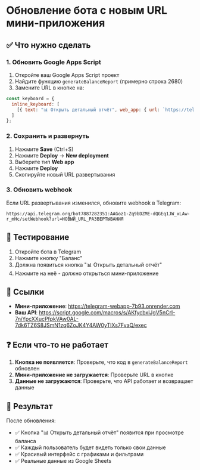 # Обновление бота с новым URL мини-приложения

## ✅ Что нужно сделать

### 1. Обновить Google Apps Script

1. Откройте ваш Google Apps Script проект
2. Найдите функцию `generateBalanceReport` (примерно строка 2680)
3. Замените URL в кнопке на:

```javascript
const keyboard = {
  inline_keyboard: [
    [{ text: "📊 Открыть детальный отчёт", web_app: { url: `https://telegram-webapp-7b93.onrender.com/index.html?chat_id=${chat_id}` } }]
  ]
};
```

### 2. Сохранить и развернуть

1. Нажмите **Save** (Ctrl+S)
2. Нажмите **Deploy** → **New deployment**
3. Выберите тип **Web app**
4. Нажмите **Deploy**
5. Скопируйте новый URL развертывания

### 3. Обновить webhook

Если URL развертывания изменился, обновите webhook в Telegram:

```
https://api.telegram.org/bot7887282351:AAGoz1-Zq9bDZME-dQGEq1JW_xLAw-r_mHc/setWebhook?url=НОВЫЙ_URL_РАЗВЕРТЫВАНИЯ
```

## 🧪 Тестирование

1. Откройте бота в Telegram
2. Нажмите кнопку "Баланс"
3. Должна появиться кнопка "📊 Открыть детальный отчёт"
4. Нажмите на неё - должно открыться мини-приложение

## 🔗 Ссылки

- **Мини-приложение**: https://telegram-webapp-7b93.onrender.com
- **Ваш API**: https://script.google.com/macros/s/AKfycbxlJgV5nCrI-7niYpcXXucPfpkVAw0AL-7dk6TZ6S8JSmN1zq6ZoJK4Y4AW0yTlXs7FvaQ/exec

## ❓ Если что-то не работает

1. **Кнопка не появляется**: Проверьте, что код в `generateBalanceReport` обновлен
2. **Мини-приложение не загружается**: Проверьте URL в кнопке
3. **Данные не загружаются**: Проверьте, что API работает и возвращает данные

## 📱 Результат

После обновления:
- ✅ Кнопка "📊 Открыть детальный отчёт" появится при просмотре баланса
- ✅ Каждый пользователь будет видеть только свои данные
- ✅ Красивый интерфейс с графиками и фильтрами
- ✅ Реальные данные из Google Sheets 
